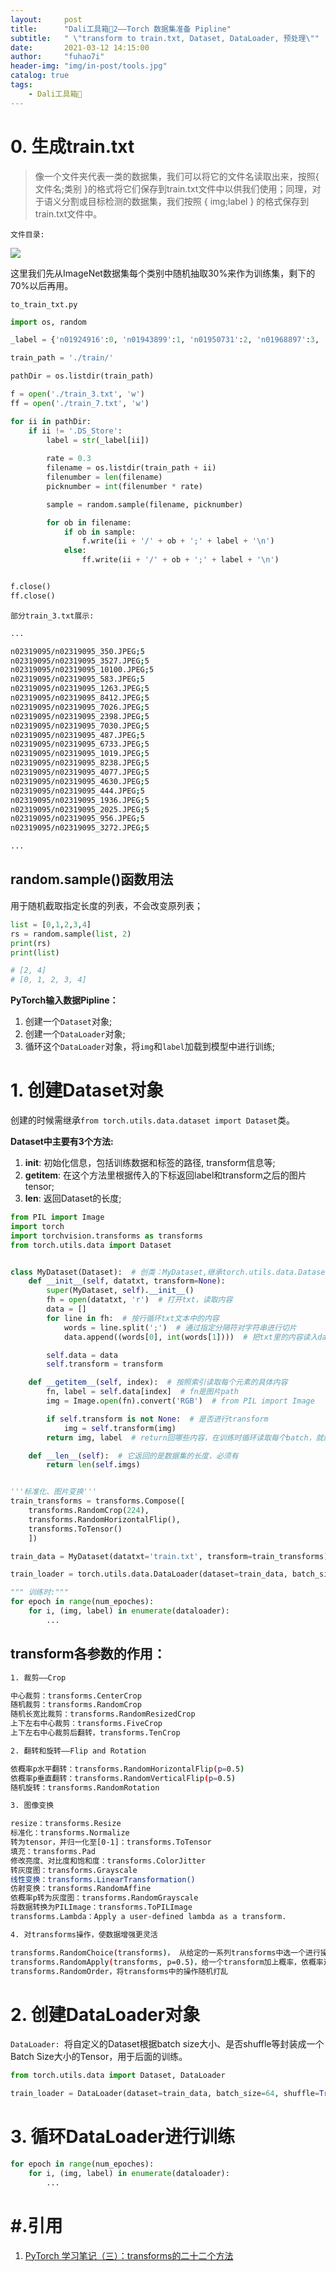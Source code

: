 ```yaml
---
layout:     post
title:      "Dali工具箱🔧2——Torch 数据集准备 Pipline"
subtitle:   " \"transform to train.txt, Dataset, DataLoader, 预处理\""
date:       2021-03-12 14:15:00
author:     "fuhao7i"
header-img: "img/in-post/tools.jpg"
catalog: true
tags:
    - Dali工具箱🔧
---
```


# 0. 生成train.txt

> 像一个文件夹代表一类的数据集，我们可以将它的文件名读取出来，按照{ 文件名;类别 }的格式将它们保存到train.txt文件中以供我们使用；同理，对于语义分割或目标检测的数据集，我们按照 { img;label } 的格式保存到train.txt文件中。

`文件目录:`

<img src="https://img-blog.csdnimg.cn/20210313143137962.png">

这里我们先从ImageNet数据集每个类别中随机抽取30%来作为训练集，剩下的70%以后再用。

`to_train_txt.py`

```python
import os, random

_label = {'n01924916':0, 'n01943899':1, 'n01950731':2, 'n01968897':3, 'n02317335':4, 'n02319095':5, 'n02321529':6}

train_path = './train/'

pathDir = os.listdir(train_path)

f = open('./train_3.txt', 'w')
ff = open('./train_7.txt', 'w')

for ii in pathDir:
    if ii != '.DS_Store':
        label = str(_label[ii])
        
        rate = 0.3
        filename = os.listdir(train_path + ii)
        filenumber = len(filename)
        picknumber = int(filenumber * rate)

        sample = random.sample(filename, picknumber)

        for ob in filename:
            if ob in sample:
                f.write(ii + '/' + ob + ';' + label + '\n')
            else:
                ff.write(ii + '/' + ob + ';' + label + '\n')


f.close()
ff.close()
```

`部分train_3.txt展示:`

```Bash
...

n02319095/n02319095_350.JPEG;5
n02319095/n02319095_3527.JPEG;5
n02319095/n02319095_10100.JPEG;5
n02319095/n02319095_583.JPEG;5
n02319095/n02319095_1263.JPEG;5
n02319095/n02319095_8412.JPEG;5
n02319095/n02319095_7026.JPEG;5
n02319095/n02319095_2398.JPEG;5
n02319095/n02319095_7030.JPEG;5
n02319095/n02319095_487.JPEG;5
n02319095/n02319095_6733.JPEG;5
n02319095/n02319095_1019.JPEG;5
n02319095/n02319095_8238.JPEG;5
n02319095/n02319095_4077.JPEG;5
n02319095/n02319095_4630.JPEG;5
n02319095/n02319095_444.JPEG;5
n02319095/n02319095_1936.JPEG;5
n02319095/n02319095_2025.JPEG;5
n02319095/n02319095_956.JPEG;5
n02319095/n02319095_3272.JPEG;5

...
```

## random.sample()函数用法

用于随机截取指定长度的列表，不会改变原列表；

```python
list = [0,1,2,3,4]
rs = random.sample(list, 2)
print(rs)
print(list)

# [2, 4] 
# [0, 1, 2, 3, 4]        
```
**PyTorch输入数据Pipline：**

1. 创建一个`Dataset`对象;
2. 创建一个`DataLoader`对象;
3. 循环这个`DataLoader`对象，将`img`和`label`加载到模型中进行训练;

# 1. 创建Dataset对象

创建的时候需继承`from torch.utils.data.dataset import Dataset`类。

**Dataset中主要有3个方法:**

1. __init__: 初始化信息，包括训练数据和标签的路径, transform信息等;
2. __getitem__: 在这个方法里根据传入的下标返回label和transform之后的图片tensor;
3. __len__: 返回Dataset的长度;

```python
from PIL import Image
import torch
import torchvision.transforms as transforms
from torch.utils.data import Dataset


class MyDataset(Dataset):  # 创类：MyDataset,继承torch.utils.data.Dataset
    def __init__(self, datatxt, transform=None):
        super(MyDataset, self).__init__()
        fh = open(datatxt, 'r')  # 打开txt，读取内容
        data = []
        for line in fh:  # 按行循环txt文本中的内容
            words = line.split(';')  # 通过指定分隔符对字符串进行切片
            data.append((words[0], int(words[1])))  # 把txt里的内容读入data列表保存，words[0]是图片信息，words[1]是label

        self.data = data
        self.transform = transform

    def __getitem__(self, index):  # 按照索引读取每个元素的具体内容
        fn, label = self.data[index]  # fn是图片path
        img = Image.open(fn).convert('RGB')  # from PIL import Image

        if self.transform is not None:  # 是否进行transform
            img = self.transform(img)
        return img, label  # return回哪些内容，在训练时循环读取每个batch，就能获得哪些内容

    def __len__(self):  # 它返回的是数据集的长度，必须有
        return len(self.imgs)


'''标准化、图片变换'''
train_transforms = transforms.Compose([
    transforms.RandomCrop(224),
    transforms.RandomHorizontalFlip(),
    transforms.ToTensor()
    ])

train_data = MyDataset(datatxt='train.txt', transform=train_transforms)

train_loader = torch.utils.data.DataLoader(dataset=train_data, batch_size=64, shuffle=True)

""" 训练时:"""
for epoch in range(num_epoches):
    for i, (img, label) in enumerate(dataloader):
        ...
```

## transform各参数的作用：

```Bash
1. 裁剪——Crop

中心裁剪：transforms.CenterCrop
随机裁剪：transforms.RandomCrop
随机长宽比裁剪：transforms.RandomResizedCrop
上下左右中心裁剪：transforms.FiveCrop
上下左右中心裁剪后翻转，transforms.TenCrop

2. 翻转和旋转——Flip and Rotation

依概率p水平翻转：transforms.RandomHorizontalFlip(p=0.5)
依概率p垂直翻转：transforms.RandomVerticalFlip(p=0.5)
随机旋转：transforms.RandomRotation

3. 图像变换

resize：transforms.Resize
标准化：transforms.Normalize
转为tensor，并归一化至[0-1]：transforms.ToTensor
填充：transforms.Pad
修改亮度、对比度和饱和度：transforms.ColorJitter
转灰度图：transforms.Grayscale
线性变换：transforms.LinearTransformation()
仿射变换：transforms.RandomAffine
依概率p转为灰度图：transforms.RandomGrayscale
将数据转换为PILImage：transforms.ToPILImage
transforms.Lambda：Apply a user-defined lambda as a transform.

4. 对transforms操作，使数据增强更灵活

transforms.RandomChoice(transforms)， 从给定的一系列transforms中选一个进行操作
transforms.RandomApply(transforms, p=0.5)，给一个transform加上概率，依概率进行操作
transforms.RandomOrder，将transforms中的操作随机打乱

```

# 2. 创建DataLoader对象

`DataLoader: `将自定义的Dataset根据batch size大小、是否shuffle等封装成一个Batch Size大小的Tensor，用于后面的训练。

```python
from torch.utils.data import Dataset, DataLoader

train_loader = DataLoader(dataset=train_data, batch_size=64, shuffle=True)
```

# 3. 循环DataLoader进行训练

```python
for epoch in range(num_epoches):
    for i, (img, label) in enumerate(dataloader):
        ...
```

# #.引用

1. [PyTorch 学习笔记（三）：transforms的二十二个方法](https://blog.csdn.net/u011995719/article/details/85107009)
